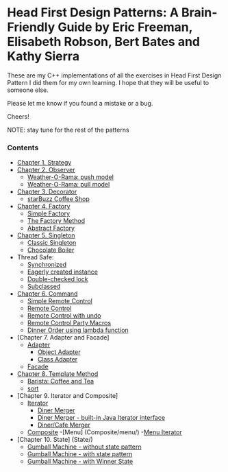 # Head First Design Patterns: A Brain-Friendly Guide by Eric Freeman, Elisabeth Robson, Bert Bates and Kathy Sierra

These are my C++ implementations of all the exercises in Head First Design Pattern
I did them for my own learning. I hope that they will be useful to someone else.

Please let me know if you found a mistake or a bug. 

Cheers!

NOTE: stay tune for the rest of the patterns

### Contents

- [Chapter 1. Strategy](Strategy/)
- [Chapter 2. Observer](Observer/)
  - [Weather-O-Rama: push model](Observer/weather/)
  - [Weather-O-Rama: pull model](Observer/weatherobservable/)
- [Chapter 3. Decorator](Decorator/)
  - [starBuzz Coffee Shop](Decorator/starbuzz/)
- [Chapter 4. Factory](Factory/)
	- [Simple Factory](Factory/pizzas/)
	- [The Factory Method](Factory/pizzafm/)
	- [Abstract Factory](Factory/pizzaaf/)
- [Chapter 5. Singleton](Singleton/)
    - [Classic Singleton](Singleton/classic/)
	- [Chocolate Boiler](Singleton/stat/)
- Thread Safe:
    - [Synchronized](Singleton/threadsafe/)
    - [Eagerly created instance](Singleton/stat/)
    - [Double-checked lock](Singleton/dcl/)
	- [Subclassed](Singleton/subclass/)
- [Chapter 6. Command](Command/)
    - [Simple Remote Control](Command/simpleremote/)
    - [Remote Control](Command/remote/)
    - [Remote Control with undo](Command/undo/)
    - [Remote Control Party Macros](Command/party/)
    - [Dinner Order using lambda function](Command/dinnerLambda/)
- [Chapter 7. Adapter and Facade]
    - [Adapter](Adapter/ducks/)
       - [Object Adapter](Adapter/ducks/object_adapter/)
       - [Class Adapter](Adapter/ducks/class_adapter/)
	- [Facade](Facade/hometheater/)
- [Chapter 8. Template Method](TemplateMethod/)
    - [Barista: Coffee and Tea](TemplateMethod/barista/)
    - [sort](TemplateMethod/sort/)
- [Chapter 9. Iterator and Composite]
	- [Iterator](Iterator/)
		- [Diner Merger](Iterator/dinermerger/)
		- [Diner Merger - built-in Java Iterator interface](Iterator/dinermergeri/)
		- [Diner/Cafe Merger](Iterator/dinermergercafe/)
	- [Composite](Composite/)
		-[Menu] (Composite/menu/)
		-[Menu Iterator](Composite/menuiterator/)
- [Chapter 10. State] (State/)
	- [Gumball Machine - without state pattern](State/gumball/)
	- [Gumball Machine - with state pattern](State/gumballstate/)
	- [Gumball Machine - with Winner State](State/gumballstatewinner/)
